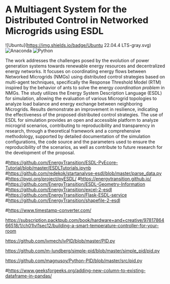 # A Multiagent System for the Distributed Control in Networked Microgrids using ESDL

![Ubuntu](https://img.shields.io/badge/Ubuntu 22.04.4 LTS-gray.svg)
![Anaconda](https://img.shields.io/badge/Anaconda-2024.02-blue.svg)
![Python](https://img.shields.io/badge/Python-3.11.7-orange.svg)

The work addresses the challenges posed by the evolution of power generation systems towards renewable energy resources and decentralized energy networks. It focuses on coordinating energy flows between Networked Microgrids (NMGs) using distributed control strategies based on multi-agent techniques, specifically the Response Threshold Model (RTM) inspired by the behavior of ants to solve the energy *coordination problem* in NMGs. The study utilizes the Energy System Description Language (ESDL) for simulation, allowing the evaluation of various Microgrid topologies to analyze load balance and energy exchange between neighboring Microgrids. Results demonstrate an improvement in resilience, indicating the effectiveness of the proposed distributed control strategies. The use of ESDL for simulation provides an open and accessible platform to analyze microgrid scenarios, contributing to reproducibility and transparency in research, through a theoretical framework and a comprehensive methodology, supported by detailed documentation of the simulation configurations, the code source and the parameters used to ensure the reproducibility of the scenarios, as well as contribute to future research for the development of the proposal.






#https://github.com/EnergyTransition/ESDL-PyEcore-Tutorial/blob/master/ESDLTutorials.ipynb
#https://github.com/redekok/startanalyse-esdl/blob/master/parse_data.py
#https://pypi.org/project/pyESDL/
#https://energytransition.github.io/
#https://github.com/EnergyTransition/ESDL-Geometry-Information
#https://github.com/EnergyTransition/excel-2-esdl
#https://github.com/EnergyTransition/Flask-ESDL-service
#https://github.com/EnergyTransition/shapefile-2-esdl

#https://www.timestamp-converter.com/

https://subscription.packtpub.com/book/hardware+and+creative/9781786466518/1/ch01lvl1sec12/building-a-smart-temperature-controller-for-your-room

https://github.com/ivmech/ivPID/blob/master/PID.py

https://github.com/m-lundberg/simple-pid/blob/master/simple_pid/pid.py

https://github.com/magnusoy/Python-PID/blob/master/src/pid.py

#https://www.geeksforgeeks.org/adding-new-column-to-existing-dataframe-in-pandas/
